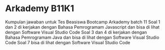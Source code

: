 # Arkademy B11K1
Kumpulan jawaban untuk Tes Beasiswa Bootcamp Arkademy batch 11
Soal 1 dan 2 di kerjakan dengan Bahasa Pemrogramam Javascript dan bisa di lihat dengan Software Visual Studio Code
Soal 3 dan 4 di kerjakan dengan Bahasa Pemrogramam Java dan bisa di lihat dengan Software Visual Studio Code
Soal 7 bisa di lihat dengan Software Visual Studio Code
